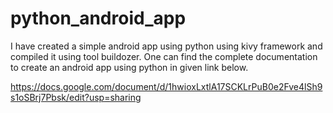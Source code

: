 # python_android_app

I have created a simple android app using python using kivy framework and compiled it using tool buildozer.
One can find the complete documentation to create an android app using python in given link below.

https://docs.google.com/document/d/1hwioxLxtlA17SCKLrPuB0e2Fve4lSh9s1oSBrj7Pbsk/edit?usp=sharing
